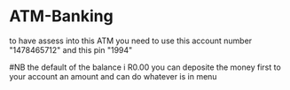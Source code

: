 # ATM-Banking
to have assess into this ATM you need to use this account number "1478465712" and this pin "1994"

#NB
the default of the balance i R0.00 you can deposite the money first to your account an amount and can do whatever is in menu
